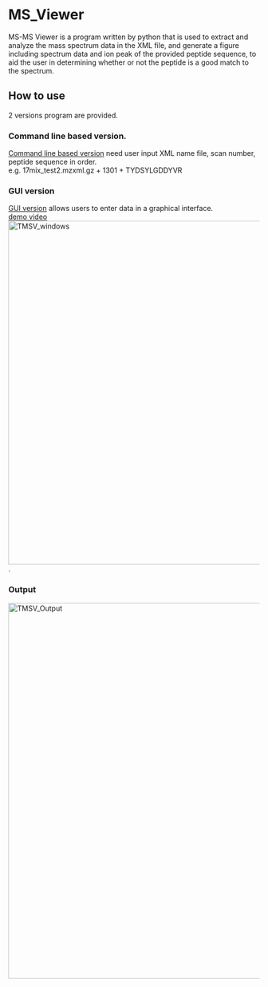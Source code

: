 # MS_Viewer
MS-MS Viewer is a program written by python that is used to extract and analyze the mass spectrum data in the XML file, and generate a figure including spectrum data and ion peak of the provided peptide sequence, to aid the user in determining whether or not the peptide is a good match to the spectrum. 
## How to use
2 versions program are provided.
### Command line based version.
[Command line based version](https://github.com/Bowen999/MS-MS-Viewer/blob/main/Viewer.py) need user input XML name file, scan number, peptide sequence in order.  
e.g. 17mix_test2.mzxml.gz + 1301 + TYDSYLGDDYVR

### GUI version
[GUI version](https://github.com/Bowen999/MS-MS-Viewer/blob/main/TMSV_0.py) allows users to enter data in a graphical interface.  
[demo video](https://github.com/Bowen999/MS-MS-Viewer/blob/main/TMSV_demo.mov?raw=true)  
<img width="688" alt="TMSV_windows" src="https://user-images.githubusercontent.com/87933959/174462030-4abf7184-d52e-42a4-979a-565475951618.png">. 

### Output
<img width="752" alt="TMSV_Output" src="https://user-images.githubusercontent.com/87933959/174462032-f0e49104-dc34-4ec0-8201-8829426b9007.png">
